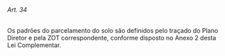 
###### Art. 34
Os padrões do parcelamento do solo são definidos pelo traçado do Plano Diretor e pela ZOT correspondente, conforme disposto no Anexo 2 desta Lei Complementar.
